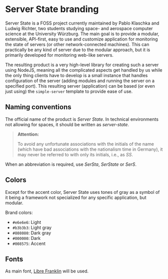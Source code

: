 # Server State branding
Server State is a FOSS project currently maintained by Pablo Klaschka and Ludwig
Richter, two students studying space- and aerospace computer science at the
University Würzburg. The main goal is to provide a modular, extensible,
API-first, easy to use and customize application for monitoring the state of servers (or other network-connected machines). This can practically be any kind of server due to the modular approach, but it is primarily developed for monitoring web-like servers.

The resulting product is a very high-level library for creating such a server
using NodeJS, meaning all the complicated aspects get handled by us while the
only thing clients have to develop is a small instance that handles
configuration of the server (adding modules and running the server on a
specified port). This resulting server (application) can be based (or even just
using) the `simple-server` template to provide ease of use.

## Naming conventions
The official name of the product is *Server State*. In technical environments
not allowing for spaces, it should be written as *server-state*. 

> **Attention:** 
>
> To avoid any unfortunate associations with the initials of the name (which have bad
> associations with the nationalism time in Germany), it may never be referred to
> with only its initials, i.e., as *SS*.

When an abbreviation is required, use *SerSta*, *SerState* or *SerS*.

## Colors
Except for the accent color, Server State uses tones of gray as a symbol of it
being a framework not specialized for any specific application, but modular.

Brand colors:
* `#e6e6e6`: Light
* `#b3b3b3`: Light gray
* `#808080`: Dark gray
* `#000000`: Dark
* `#008575`: Accent

## Fonts
As main font, [Libre Franklin](https://github.com/impallari/Libre-Franklin)
will be used.
